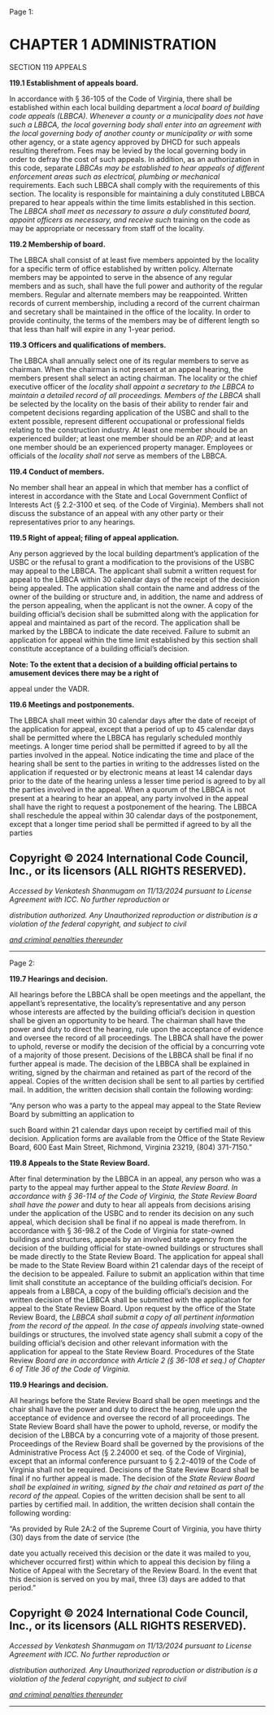 Page 1:

# CHAPTER 1 ADMINISTRATION

 SECTION 119
 APPEALS


**119.1 Establishment of appeals board.**


In accordance with § 36-105 of the Code of Virginia, there shall be established within each local building department a
_local board of building code appeals (LBBCA). Whenever a county or a municipality does not have such a LBBCA, the local_
_governing body shall enter into an agreement with the local governing body of another county or municipality or with_
some other agency, or a state agency approved by DHCD for such appeals resulting therefrom. Fees may be levied by
the local governing body in order to defray the cost of such appeals. In addition, as an authorization in this code, separate
_LBBCAs may be established to hear appeals of different enforcement areas such as electrical, plumbing or mechanical_
requirements. Each such LBBCA shall comply with the requirements of this section. The locality is responsible for
maintaining a duly constituted LBBCA prepared to hear appeals within the time limits established in this section. The
_LBBCA shall meet as necessary to assure a duly constituted board, appoint officers as necessary, and receive such_
training on the code as may be appropriate or necessary from staff of the locality.

**119.2 Membership of board.**

The LBBCA shall consist of at least five members appointed by the locality for a specific term of office established by
written policy. Alternate members may be appointed to serve in the absence of any regular members and as such, shall
have the full power and authority of the regular members. Regular and alternate members may be reappointed. Written
records of current membership, including a record of the current chairman and secretary shall be maintained in the office
of the locality. In order to provide continuity, the terms of the members may be of different length so that less than half
will expire in any 1-year period.

**119.3 Officers and qualifications of members.**

The LBBCA shall annually select one of its regular members to serve as chairman. When the chairman is not present at an
appeal hearing, the members present shall select an acting chairman. The locality or the chief executive officer of the
_locality shall appoint a secretary to the LBBCA to maintain a detailed record of all proceedings. Members of the LBBCA_
shall be selected by the locality on the basis of their ability to render fair and competent decisions regarding application
of the USBC and shall to the extent possible, represent different occupational or professional fields relating to the
construction industry. At least one member should be an experienced builder; at least one member should be an _RDP;_
and at least one member should be an experienced property manager. Employees or officials of the _locality shall not_
serve as members of the LBBCA.


**119.4 Conduct of members.**


No member shall hear an appeal in which that member has a conflict of interest in accordance with the State and Local
Government Conflict of Interests Act (§ 2.2-3100 et seq. of the Code of Virginia). Members shall not discuss the substance
of an appeal with any other party or their representatives prior to any hearings.


**119.5 Right of appeal; filing of appeal application.**


Any person aggrieved by the local building department’s application of the USBC or the refusal to grant a modification to
the provisions of the USBC may appeal to the LBBCA. The applicant shall submit a written request for appeal to the LBBCA
within 30 calendar days of the receipt of the decision being appealed. The application shall contain the name and address
of the owner of the building or structure and, in addition, the name and address of the person appealing, when the
applicant is not the owner. A copy of the building official’s decision shall be submitted along with the application for
appeal and maintained as part of the record. The application shall be marked by the LBBCA to indicate the date received.
Failure to submit an application for appeal within the time limit established by this section shall constitute acceptance of
a building official’s decision.

**Note: To the extent that a decision of a building official pertains to amusement devices there may be a right of**

appeal under the VADR.

**119.6 Meetings and postponements.**

The LBBCA shall meet within 30 calendar days after the date of receipt of the application for appeal, except that a period
of up to 45 calendar days shall be permitted where the LBBCA has regularly scheduled monthly meetings. A longer time
period shall be permitted if agreed to by all the parties involved in the appeal. Notice indicating the time and place of the
hearing shall be sent to the parties in writing to the addresses listed on the application if requested or by electronic
means at least 14 calendar days prior to the date of the hearing unless a lesser time period is agreed to by all the parties
involved in the appeal. When a quorum of the LBBCA is not present at a hearing to hear an appeal, any party involved in
the appeal shall have the right to request a postponement of the hearing. The LBBCA shall reschedule the appeal within
30 calendar days of the postponement, except that a longer time period shall be permitted if agreed to by all the parties

## Copyright © 2024 International Code Council, Inc., or its licensors (ALL RIGHTS RESERVED).

_Accessed by Venkatesh Shanmugam on 11/13/2024 pursuant to License Agreement with ICC. No further reproduction or_

_distribution authorized. Any Unauthorized reproduction or distribution is a violation of the federal copyright, and subject to civil_

_[and criminal penalties thereunder](http://codes.iccsafe.org/content/VACC2021P1/chapter-1-administration#VACC2021P1_Ch01_Sec119)_


-----



Page 2:

**119.7 Hearings and decision.**


All hearings before the LBBCA shall be open meetings and the appellant, the appellant’s representative, the locality’s
representative and any person whose interests are affected by the building official’s decision in question shall be given
an opportunity to be heard. The chairman shall have the power and duty to direct the hearing, rule upon the acceptance
of evidence and oversee the record of all proceedings. The LBBCA shall have the power to uphold, reverse or modify the
decision of the official by a concurring vote of a majority of those present. Decisions of the LBBCA shall be final if no
further appeal is made. The decision of the LBBCA shall be explained in writing, signed by the chairman and retained as
part of the record of the appeal. Copies of the written decision shall be sent to all parties by certified mail. In addition, the
written decision shall contain the following wording:

“Any person who was a party to the appeal may appeal to the State Review Board by submitting an application to

such Board within 21 calendar days upon receipt by certified mail of this decision. Application forms are available from
the Office of the State Review Board, 600 East Main Street, Richmond, Virginia 23219, (804) 371-7150.”


**119.8 Appeals to the State Review Board.**


After final determination by the LBBCA in an appeal, any person who was a party to the appeal may further appeal to the
_State Review Board. In accordance with § 36-114 of the Code of Virginia, the State Review Board shall have the power_
and duty to hear all appeals from decisions arising under the application of the USBC and to render its decision on any
such appeal, which decision shall be final if no appeal is made therefrom. In accordance with § 36-98.2 of the Code of
Virginia for state-owned buildings and structures, appeals by an involved state agency from the decision of the building
official for state-owned buildings or structures shall be made directly to the State Review Board. The application for
appeal shall be made to the State Review Board within 21 calendar days of the receipt of the decision to be appealed.
Failure to submit an application within that time limit shall constitute an acceptance of the building official’s decision. For
appeals from a LBBCA, a copy of the building official’s decision and the written decision of the LBBCA shall be submitted
with the application for appeal to the State Review Board. Upon request by the office of the State Review Board, the
_LBBCA shall submit a copy of all pertinent information from the record of the appeal. In the case of appeals involving_
state-owned buildings or structures, the involved state agency shall submit a copy of the building official’s decision and
other relevant information with the application for appeal to the State Review Board. Procedures of the State Review
_Board are in accordance with Article 2 (§ 36-108 et seq.) of Chapter 6 of Title 36 of the Code of Virginia._


**119.9 Hearings and decision.**


All hearings before the State Review Board shall be open meetings and the chair shall have the power and duty to direct
the hearing, rule upon the acceptance of evidence and oversee the record of all proceedings. The State Review Board
shall have the power to uphold, reverse, or modify the decision of the LBBCA by a concurring vote of a majority of those
present. Proceedings of the Review Board shall be governed by the provisions of the Administrative Process Act (§ 2.24000 et seq. of the Code of Virginia), except that an informal conference pursuant to § 2.2-4019 of the Code of Virginia
shall not be required. Decisions of the State Review Board shall be final if no further appeal is made. The decision of the
_State Review Board shall be explained in writing, signed by the chair and retained as part of the record of the appeal._
Copies of the written decision shall be sent to all parties by certified mail. In addition, the written decision shall contain
the following wording:

“As provided by Rule 2A:2 of the Supreme Court of Virginia, you have thirty (30) days from the date of service (the

date you actually received this decision or the date it was mailed to you, whichever occurred first) within which to appeal
this decision by filing a Notice of Appeal with the Secretary of the Review Board. In the event that this decision is served
on you by mail, three (3) days are added to that period.”

## Copyright © 2024 International Code Council, Inc., or its licensors (ALL RIGHTS RESERVED).

_Accessed by Venkatesh Shanmugam on 11/13/2024 pursuant to License Agreement with ICC. No further reproduction or_

_distribution authorized. Any Unauthorized reproduction or distribution is a violation of the federal copyright, and subject to civil_

_[and criminal penalties thereunder](http://codes.iccsafe.org/content/VACC2021P1/chapter-1-administration#VACC2021P1_Ch01_Sec119)_


-----



